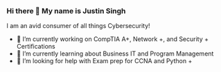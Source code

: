 ### Hi there 👋 My name is Justin Singh

I am an avid consumer of all things Cybersecurity!

- 🔭 I’m currently working on CompTIA A+, Network +, and Security + Certifications
- 🌱 I’m currently learning about Business IT and Program Management 
- 🤔 I’m looking for help with Exam prep for CCNA and Python +
<!--
**SinghsForge/SinghsForge** is a ✨ _special_ ✨ repository because its `README.md` (this file) appears on your GitHub profile.

Here are some ideas to get you started:

- 🔭 I’m currently working on CompTIA A+ and Network +
- 🌱 I’m currently learning about Business IT and Program Management 
- 🤔 I’m looking for help with Exam prep for CCNA and Python +
- 💬 Ask me about how I'm doing in my classes and Exams
- 📫 How to reach me: right here at SinghsForge!
- 😄 Pronouns: he/him
-->
